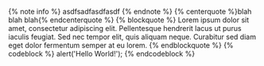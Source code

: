 {% note info %} asdfsadfasdfasdf {% endnote %}
{% centerquote %}blah blah blah{% endcenterquote %}
{% blockquote %}
Lorem ipsum dolor sit amet, consectetur adipiscing elit. Pellentesque hendrerit lacus ut purus iaculis feugiat. Sed nec tempor elit, quis aliquam neque. Curabitur sed diam eget dolor fermentum semper at eu lorem.
{% endblockquote %}
{% codeblock %}
alert('Hello World!');
{% endcodeblock %}
